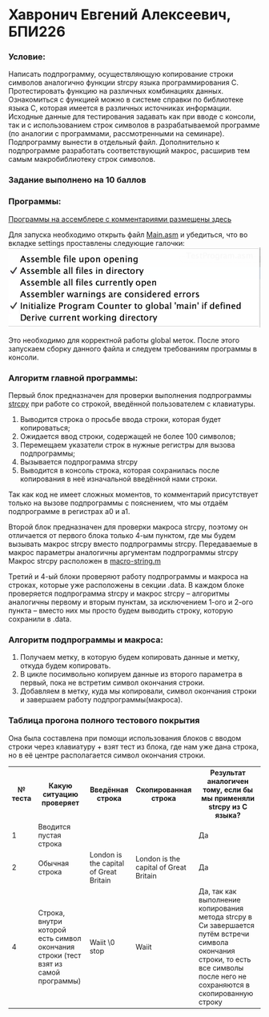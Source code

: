 # Хавронич Евгений Алексеевич, БПИ226
### Условие:
Написать подпрограмму, осуществляющую копирование строки символов аналогично функции strcpy языка программирования C. 
Протестировать функцию на различных комбинациях данных. Ознакомиться с функцией можно в системе справки по библиотеке языка C, которая имеется в различных источниках информации. 
Исходные данные для тестирования задавать как при вводе с консоли, так и с использованием строк символов в разрабатываемой программе (по аналогии с программами, рассмотренными на семинаре). 
Подпрограмму вынести в отдельный файл. 
Дополнительно к подпрограмме разработать соответствующий макрос, расширив тем самым макробиблиотеку строк символов.
### Задание выполнено на 10 баллов
### Программы:
[Программы на ассемблере с комментариями размещены здесь](Files)

Для запуска необходимо открыть файл [Main.asm](Files/Main.asm) и убедиться, что во вкладке settings проставлены следующие галочки:
![](Settings.png)

Это необходимо для корректной работы global меток.
После этого запускаем сборку данного файла и следуем требованиям программы в консоли.
### Алгоритм главной программы:
Первый блок предназначен для проверки выполнения подпрограммы [strcpy](Files/strcpy.s) при работе со строкой, введённой пользователем с клавиатуры.
1. Выводится строка о просьбе ввода строки, которая будет копироваться;
2. Ожидается ввод строки, содержащей не более 100 символов;
3. Перемещаем указатели строк в нужные регистры для вызова подпрограммы;
4. Вызывается подпрограмма strcpy
5. Выводится в консоль строка, которая сохранилась после копирования в неё изначальной введённой нами строки.

Так как код не имеет сложных моментов, то комментарий присутствует только на вызове подпрограммы с пояснением, что мы отдаём подпрограмме в регистрах a0 и a1.

Второй блок предназначен для проверки макроса strcpy, поэтому он отличается от первого блока только 4-ым пунктом, где мы будем вызывать макрос strcpy вместо подпрограммы strcpy. Передаваемые в макрос параметры аналогичны аргументам подпрограммы strcpy
Макрос strcpy расположен в [macro-string.m](Files/MacroLib/macro-string.m)

Третий и 4-ый блоки проверяют работу подпрограммы и макроса на строках, которые уже расположены в секции .data. В каждом блоке проверяется подпрограмма strcpy и макрос strcpy – алгоритмы аналогичны первому и вторым пунктам, за исключением 1-ого и 2-ого пункта – вместо них мы просто будем выводить строку, которую сохранили в .data.

### Алгоритм подпрограммы и макроса:
1. Получаем метку, в которую будем копировать данные и метку, откуда будем копировать.
2. В цикле посимвольно копируем данные из второго параметра в первый, пока не встретим символ окончания строки.
3. Добавляем в метку, куда мы копировали, символ окончания строки и завершаем работу подпрограммы(макроса).

### Таблица прогона полного тестового покрытия
Она была составлена при помощи использования блоков с вводом строки через клавиатуру + взят тест из блока, где нам уже дана строка, но в её центре располагается символ окончания строки.
<table>
    <tr>
        <th>№ теста</th>
        <th>Какую ситуацию проверяет</th>
        <th>Введённая строка</th>
        <th>Скопированная строка </th>
        <th>Результат аналогичен тому, если бы мы применяли strcpy из C языка? </th>
    </tr>
    <tr>
        <td>1</td>
        <td>Вводится пустая строка</td>
        <td></td>
        <td></td>
        <td>Да</td>
    </tr>
    <tr>
        <td>2</td>
        <td>Обычная строка</td>
        <td>London is the capital of Great Britain</td>
        <td>London is the capital of Great Britain</td>
        <td>Да</td>
    </tr>
    <tr>
        <td>4</td>
        <td>Строка, внутри которой есть символ окончания строки (тест взят из самой программы)</td>
        <td>Waiit \0 stop</td>
        <td>Waiit</td>
        <td>Да, так как выполнение копирования метода strcpy в Си завершается путём встречи символа окончания строки, то есть все символы после него не сохраняются в скопированную строку</td>
    </tr>
</table>
